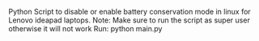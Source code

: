 Python Script to disable or enable battery conservation mode in linux for Lenovo ideapad laptops.
Note: Make sure to run the script as super user otherwise it will not work
Run: python main.py
